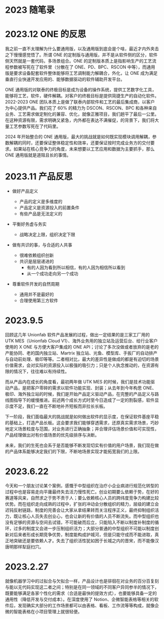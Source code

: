 # 2023 随笔录

# 2023.12 ONE 的反思

我之前一直不太理解为什么要通用版，以及通用版到底会是个啥，最近才内外夹击之下慢慢感觉悟了。所谓 ONE 的定制版与通用版，并不是从软件侧的区分，软件侧天然就是一套代码，多场景组合。ONE 的定制版本质上是指影响生产的工艺流程参数被写死在了软件里（分散在了 ONE、PD、BPC、RSCON 中等），而通用版是要求设备配套软件整体能够将工艺调制能力解耦合，外化，让 ONE 成为满足垂直行业快速开发应用的、能够数据驱动的软件辅助开发平台。

ONE 通用版的对联泰的终极目标是成为设备的操作系统，提供工艺数字化工具，能够将工艺，软件，硬件解耦。对客户的终极目标是提供简捷生产的自动化软件。2022-2023 ONE 团队本质上是做了联泰内部软件和工艺的最后集成商，以客户为中心提供产品。我们花了 60% 的精力为 DSCON、RSCON、BPC 和各种来自业务、工艺需求做定制化的兼容、优化，就像正雅项目，我们趟平了最后一公里。在这种资源有限，需求明确又紧急，内外都在表达不满催促，的背景下，我们将大量工艺参数写死在了代码里。

2024 年开始整合的 ONE 通用版，最大的挑战就是如何既实现模块调用解耦，参数解耦的同时，还要保证整体稳定性和效率，还要保证按时完成业务方的交付要求。如果站在核心竞争力的角度，未来想要以工艺应用和数据为主要抓手，那么 ONE 通用版就是道阻且长的事情。

# 2023.11 产品反思

- 做好产品定义

  - 产品的定义是多维度的
  - 产品定义是资源投入的前置条件
  - 有些产品是无法定义的

- 平衡好务虚与务实

  - 战略决定上限，组织决定下限

- 做有共识的事，与合适的人共事

  - 很难依赖组织创新
  - 共识是层层递进的
    - 有的人因为看到所以相信，有的人因为相信所以看到
    - 从一个成功走向另一个成功

- 尊重软件开发的自然周期
  - 通用并不是最好的
  - 合理使用第三方软件

# 2023.9.5

回顾这几年 Unionfab 软件产品发展的过程，做出一定结果的是三家工厂用的 UTK MES（Unionfab Cloud V1）、海外业务用的独立站及运营后台、给行业客户使用的 X ONE 与方便大客户集成的 ONE API；讨论了多次没做或者放弃的是老的产能协同、老的国内独立站、Martrix 独立站、光鱼、模型库、手扳厂的自动排产与自动前处理、极印等等。二者相对比，最大的差异性是做成的都是有迫切的场景价值需求，会对实际的资源投入以极强的吸引力；只是个人执念推动的，在资源有限的情况下，往往难以有持续性。

而从产品内在成长的角度看，最初两年做 UTK MES 的时候，我们是技术功能驱动产品，是把客户零碎的需求以软件功能实现、封装；从去年到今年构思 ONE、极印、海外独立站的时候，我们是开始产品定义驱动产品，在完整的产品定义与路线图指导下的缓慢推进。前述两个成长方式时至今日造成了一定的割裂感，软件显示度不足，我们一直在不断地补齐短板而非拉长长板。

下一阶段，我们面临最大的挑战就是如何做出软件的显示度，在保证软件基座平稳的基础上，打造产品长板。这会要求我们能够穿透需求，还原真实需求场景，巧妙地定义场景粒度与范围，对业务进行正确抽象；并合理评估场景价值和可实现性，产品经理做出对有价值场景的优先级排序与决断。

未来，我们的生死也会系于是否能够不断发现切实有价值的用户场景，我们现在做的产品体系能够决定我们的下限，不断地场景实现才能拓宽我们的上限。

# 2023.6.22

今天和一个朋友讨论某个案例，感慨于中型组织在治疗小企业病进行规范化转型的过程中也是容易走向平庸最终失去活力慢性死亡。创业初期要么依赖于势，在好的赛道等风来，自然求之于势不责于人；要么依赖核心人员的跨纬度竞争力构建比较优势。而在组织走向成熟的过程中，扩张的冲动会分散组织的精力，层级的建立会迟钝反射链路，制度的完善会让大家从拿结果转而关注程序正义，最终抑制组织活力，既让核心人员失去创业心，也会让新的有价值的人员不断流失。而中型组织也没有足够的资源与空间去试错，不可能破而后立，只能陷入不断以制度补制度的循环，过多的制度又会进一步压制组织活力；大部分普通的中型组织不可能以制度创新对后来者形成长期竞争优势，制度能构成护城河，但是只能守成而不能进取，真正地突破还是要依赖人才。失去了组织活性犹如困于长城之内的晋宋，而不能像汉唐明那样犁庭扫穴。

# 2023.2.27

就像机器学习中的过拟合与欠拟合一样，产品设计也是徘徊在对业务的百分百复刻与能以无代码实现这二者之间；特别是在同一领域的不同客户异同参半的情况下，既要能够满足各家个性化的需求（合适是最快的提效方式），也要能够具备一定的通用性（降低开发与交付成本）。在深度使用了 Notion、企微智能表格等相关的软件后，发现确实大部分的工作场景都可以由表格、看板、工作流等等构成，就像企微的智能表格在小项目管理上就很轻便。
